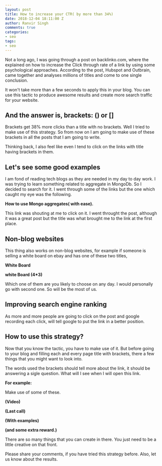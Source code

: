```yaml
---
layout: post
title: How to increase your CTR( by more than 34%)
date: 2018-12-04 18:11:00 Z
author: Ranvir Singh
comments: true
categories:
- seo
tags:
- seo
---
```


Not a long ago, I was going through a post on backlinko.com, where the explained on how to increase the Click through rate of a link by using some psychological approaches. According to the post, Hubspot and Outbrain, came together and analyses millions of titles and come to one single conclusion.

It won't take more than a few seconds to apply this in your blog. You can use this tactic to produce awesome results and create more search traffic for your website.

## And the answer is, **brackets**: () or []

Brackets get 38% more clicks than a title with no brackets. Well I tried to make use of this strategy. So from now on I am going to make use of these brackets in all the posts that I am going to write.

Thinking back, I also feel like even I tend to click on the links with title having brackets in them.

## Let's see some good examples

I am fond of reading tech blogs as they are needed in my day to day work. I was trying to learn something related to aggregate in MongoDb. So I decided to search for it. I went through some of the links but the one which caught my eye was the following.

**How to use Mongo aggregates( with ease).**

This link was shouting at me to click on it. I went throught the post, although it was a great post but the title was what brought me to the link at the first place.

## Non-blog websites

This thing also works on non-blog websites, for example if someone is selling a white board on ebay and has one of these two titles,

**White Board**

**white Board (4*3)**

Which one of them are you likely to choose on any day. I would personally go with second one. So will be the most of us.

## Improving search engine ranking

As more and more people are going to click on the post and google recording each click, will tell google to put the link in a better position.

## How to use this strategy?

Now that you know the tactic, you have to make use of it. But before going to your blog and filling each and every page title with brackets, there a few things that you might want to look into.

The words used the brackets should tell more about the link, it should be answering a sigle question. What will I see when I will open this link.

**For example:**

Make use of some of these.

**(Video)**

**(Last call)**

**(With examples)**

**(and some extra reward.)**

There are so many things that you can create in there. You just need to be a little creative on that front.

Please share your comments, if you have tried this strategy before. Also, let us know about the results.